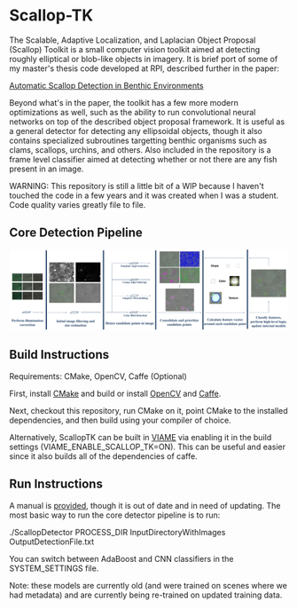 
Scallop-TK
==========

The Scalable, Adaptive Localization, and Laplacian Object Proposal
(Scallop) Toolkit is a small computer vision toolkit aimed at
detecting roughly elliptical or blob-like objects in imagery. It
is brief port of some of my master's thesis code developed at RPI,
described further in the paper:

[Automatic Scallop Detection in Benthic Environments](Documentation/Paper.pdf)

Beyond what's in the paper, the toolkit has a few more modern optimizations
as well, such as the ability to run convolutional neural networks on top of the
described object proposal framework. It is useful as a general detector
for detecting any ellipsoidal objects, though it also contains specialized
subroutines targetting benthic organisms such as clams, scallops, urchins,
and others. Also included in the repository is a frame level classifier aimed
at detecting whether or not there are any fish present in an image.

WARNING: This repository is still a little bit of a WIP because I haven't
touched the code in a few years and it was created when I was a student.
Code quality varies greatly file to file.


Core Detection Pipeline
-----------------------

![Pipeline Image](Documentation/ExamplePipeline.png)


Build Instructions
------------------

Requirements: CMake, OpenCV, Caffe (Optional)

First, install [CMake](https://cmake.org/runningcmake/) and build or install
[OpenCV](http://opencv.org/) and [Caffe](http://caffe.berkeleyvision.org/).

Next, checkout this repository, run CMake on it, point CMake to the installed
dependencies, and then build using your compiler of choice.

Alternatively, ScallopTK can be built in [VIAME](https://github.com/Kitware/VIAME.git)
via enabling it in the build settings (VIAME_ENABLE_SCALLOP_TK=ON). This can be useful
and easier since it also builds all of the dependencies of caffe.

Run Instructions
----------------

A manual is [provided](Documentation/Manual.pdf), though it is out of date and in need of
updating. The most basic way to run the core detector pipeline is to run:

./ScallopDetector PROCESS_DIR InputDirectoryWithImages OutputDetectionFile.txt

You can switch between AdaBoost and CNN classifiers in the SYSTEM_SETTINGS file.

Note: these models are currently old (and were trained on scenes where we had metadata)
and are currently being re-trained on updated training data.

